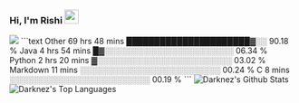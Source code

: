 ### Hi, I'm Rishi <img src="https://media.giphy.com/media/hvRJCLFzcasrR4ia7z/giphy.gif" width="25px" />
<img src="https://img.shields.io/badge/Data Scienctist-Python-blue?style=flat-square" />
<!--START_SECTION:waka-->
```text
Other      69 hrs 48 mins  ██████████████████████▓░░   90.18 % 
Java       4 hrs 54 mins   █▓░░░░░░░░░░░░░░░░░░░░░░░   06.34 % 
Python     2 hrs 20 mins   ▓░░░░░░░░░░░░░░░░░░░░░░░░   03.02 % 
Markdown   11 mins         ░░░░░░░░░░░░░░░░░░░░░░░░░   00.24 % 
C          8 mins          ░░░░░░░░░░░░░░░░░░░░░░░░░   00.19 % 
```
<!--END_SECTION:waka-->
<img alt="Darknez's Github Stats" src="https://github-readme-stats.vercel.app/api?username=Darknez07&show_icons=true&count_private=true&theme=dark" />
<img alt="Darknez's Top Languages" src="https://github-readme-stats.vercel.app/api/top-langs/?username=Darknez07&langs_count=5&theme=tokyonight" />
